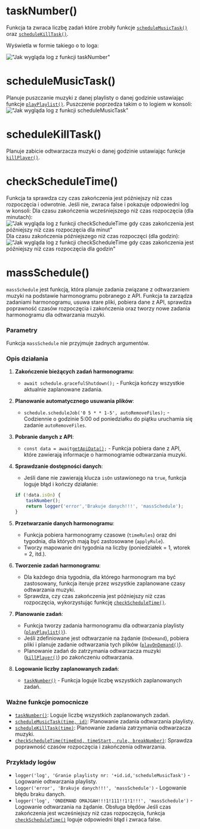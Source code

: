 # taskNumber()
Funkcja ta zwraca liczbę zadań które zrobiły funkcje [`scheduleMusicTask()`](https://github.com/PFilip08/elektron-radio-player/blob/master/docs/Dokumentacja%20Funkcji/TaskScheduler.js.md#schedulemusictask) oraz [`scheduleKillTask()`](https://github.com/PFilip08/elektron-radio-player/blob/master/docs/Dokumentacja%20Funkcji/TaskScheduler.js.md#schedulekilltask). 

Wyświetla w formie takiego o to loga:

!["Jak wygląda log z funkcji taskNumber"](https://i.imgur.com/WtiXhBo.png)
# scheduleMusicTask()
Planuje puszczanie muzyki z danej playlisty o danej godzinie ustawiając funkcje [`playPlaylist()`](https://github.com/PFilip08/elektron-radio-player/blob/master/docs/Dokumentacja%20Funkcji/MusicPlayer.js.md#playplaylist). Puszczenie poprzedza takim o to logiem w konsoli:
!["Jak wygląda log z funkcji scheduleMusicTask"](https://i.imgur.com/6WH87AO.png)
# scheduleKillTask()
Planuje zabicie odtwarzacza muzyki o danej godzinie ustawiając funkcje [`killPlayer()`](https://github.com/PFilip08/elektron-radio-player/blob/master/docs/Dokumentacja%20Funkcji/MusicPlayer.js.md#killplayer).
# checkScheduleTime()
Funkcja ta sprawdza czy czas zakończenia jest późniejszy niż czas rozpoczęcia i odwrotnie. Jeśli nie, zwraca false i pokazuje odpowiedni log w konsoli:
Dla czasu zakończenia wcześniejszego niż czas rozpoczęcia (dla minutach):
!["Jak wygląda log z funkcji checkScheduleTime gdy czas zakończenia jest późniejszy niż czas rozpoczęcia dla minut"](https://i.imgur.com/yJRBjTi.png)
Dla czasu zakończenia późniejszego niż czas rozpoczęci (dla godzin):
!["Jak wygląda log z funkcji checkScheduleTime gdy czas zakończenia jest późniejszy niż czas rozpoczęcia dla godzin"](https://i.imgur.com/KeQiAKC.png)
# massSchedule()
`massSchedule` jest funkcją, która planuje zadania związane z odtwarzaniem muzyki na podstawie harmonogramu pobranego z API. Funkcja ta zarządza zadaniami harmonogramu, usuwa stare pliki, pobiera dane z API, sprawdza poprawność czasów rozpoczęcia i zakończenia oraz tworzy nowe zadania harmonogramu dla odtwarzania muzyki.

### Parametry

Funkcja `massSchedule` nie przyjmuje żadnych argumentów.

### Opis działania

1. **Zakończenie bieżących zadań harmonogramu**:
    - `await schedule.gracefulShutdown();` - Funkcja kończy wszystkie aktualnie zaplanowane zadania.

2. **Planowanie automatycznego usuwania plików**:
    - `schedule.scheduleJob('0 5 * * 1-5', autoRemoveFiles);` - Codziennie o godzinie 5:00 od poniedziałku do piątku uruchamia się zadanie `autoRemoveFiles`.

3. **Pobranie danych z API**:
    - `const data = await`[`getApiData()`](https://github.com/PFilip08/elektron-radio-player/blob/master/docs/Dokumentacja%20Funkcji/ApiConnector.js.md#getapidata)`;` - Funkcja pobiera dane z API, które zawierają informacje o harmonogramie odtwarzania muzyki.

4. **Sprawdzanie dostępności danych**:
    - Jeśli dane nie zawierają klucza `isOn` ustawionego na `true`, funkcja loguje błąd i kończy działanie:
    ```javascript
    if (!data.isOn) {
        taskNumber();
        return logger('error','Brakuje danych!!!', 'massSchedule');
    }
    ```

5. **Przetwarzanie danych harmonogramu**:
    - Funkcja pobiera harmonogramy czasowe (`timeRules`) oraz dni tygodnia, dla których mają być zastosowane (`applyRule`).
    - Tworzy mapowanie dni tygodnia na liczby (poniedziałek = 1, wtorek = 2, itd.).

6. **Tworzenie zadań harmonogramu**:
    - Dla każdego dnia tygodnia, dla którego harmonogram ma być zastosowany, funkcja iteruje przez wszystkie zaplanowane czasy odtwarzania muzyki.
    - Sprawdza, czy czas zakończenia jest późniejszy niż czas rozpoczęcia, wykorzystując funkcję [`checkScheduleTime()`](https://github.com/PFilip08/elektron-radio-player/blob/master/docs/Dokumentacja%20Funkcji/TaskScheduler.js.md#checkscheduletime).

7. **Planowanie zadań**:
    - Funkcja tworzy zadania harmonogramu dla odtwarzania playlisty ([`playPlaylist()`](https://github.com/PFilip08/elektron-radio-player/blob/master/docs/Dokumentacja%20Funkcji/MusicPlayer.js.md#playplaylist)).
    - Jeśli zdefiniowane jest odtwarzanie na żądanie (`OnDemand`), pobiera pliki i planuje zadanie odtwarzania tych plików ([`playOnDemand()`](https://github.com/PFilip08/elektron-radio-player/blob/master/docs/Dokumentacja%20Funkcji/MusicPlayer.js.md#playondemand)).
    - Planowanie zadań do zatrzymania odtwarzacza muzyki ([`killPlayer()`](https://github.com/PFilip08/elektron-radio-player/blob/master/docs/Dokumentacja%20Funkcji/MusicPlayer.js.md#killplayer)) po zakończeniu odtwarzania.

8. **Logowanie liczby zaplanowanych zadań**:
    - [`taskNumber()`](https://github.com/PFilip08/elektron-radio-player/blob/master/docs/Dokumentacja%20Funkcji/TaskScheduler.js.md#tasknumber) - Funkcja loguje liczbę wszystkich zaplanowanych zadań.
### Ważne funkcje pomocnicze
 - [`taskNumber()`](https://github.com/PFilip08/elektron-radio-player/blob/master/docs/Dokumentacja%20Funkcji/TaskScheduler.js.md#tasknumber): Loguje liczbę wszystkich zaplanowanych zadań.
 - [`scheduleMusicTask(time, id)`](https://github.com/PFilip08/elektron-radio-player/blob/master/docs/Dokumentacja%20Funkcji/TaskScheduler.js.md#schedulemusictask): Planowanie zadania odtwarzania playlisty.
 - [`scheduleKillTask(time)`](https://github.com/PFilip08/elektron-radio-player/blob/master/docs/Dokumentacja%20Funkcji/TaskScheduler.js.md#schedulekilltask): Planowanie zadania zatrzymania odtwarzacza muzyki.
 - [`checkScheduleTime(timeEnd, timeStart, rule, breakNumber)`](https://github.com/PFilip08/elektron-radio-player/blob/master/docs/Dokumentacja%20Funkcji/TaskScheduler.js.md#checkscheduletime): Sprawdza poprawność czasów rozpoczęcia i zakończenia odtwarzania.
### Przykłady logów
 - `logger('log', 'Granie playlisty nr: '+id.id,'scheduleMusicTask')` - Logowanie odtwarzania playlisty.
 - `logger('error', 'Brakuje danych!!!', 'massSchedule')` - Logowanie błędu braku danych.
 - `logger('log', 'ONDEMAND OMAJGAH!!!1!111!!1!1!!!', 'massSchedule')` - Logowanie odtwarzania na żądanie.
 Obsługa błędów
 Jeśli czas zakończenia jest wcześniejszy niż czas rozpoczęcia, funkcja [`checkScheduleTime()`](https://github.com/PFilip08/elektron-radio-player/blob/master/docs/Dokumentacja%20Funkcji/TaskScheduler.js.md#checkscheduletime) loguje odpowiedni błąd i zwraca false.